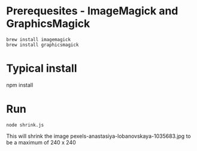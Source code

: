 # Prerequesites - ImageMagick and GraphicsMagick

```
brew install imagemagick
brew install graphicsmagick
```


# Typical install

npm install

# Run 

```
node shrink.js
```

This will shrink the image pexels-anastasiya-lobanovskaya-1035683.jpg to be a maximum of 240 x 240